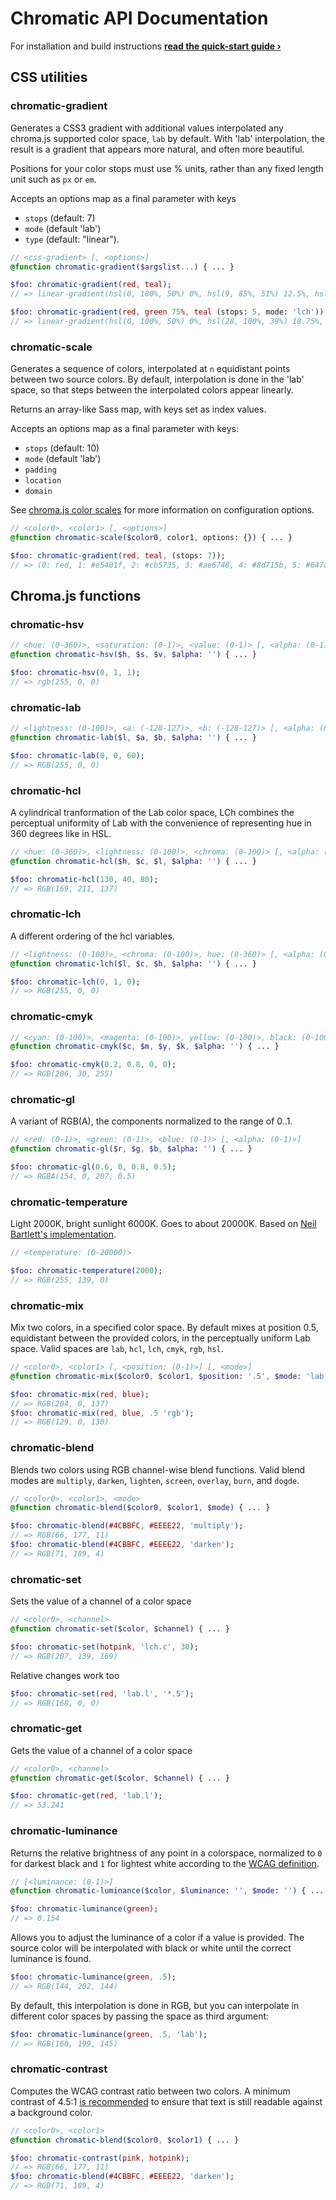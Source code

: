 # Chromatic API Documentation
For installation and build instructions **[read the quick-start guide &rsaquo;](README.md)**

## CSS utilities

### chromatic-gradient
Generates a CSS3 gradient with additional values interpolated any chroma.js supported color space, `lab` by default. With 'lab' interpolation, the result is a gradient that appears more natural, and often more beautiful.

Positions for your color stops must use % units, rather than any fixed length unit such as `px` or `em`.

Accepts an options map as a final parameter with keys
- `stops` (default: 7)
- `mode` (default 'lab')
- `type` (default: "linear").

```Sass
// <css-gradient> [, <options>]
@function chromatic-gradient($argslist...) { ... }
```
```Sass
$foo: chromatic-gradient(red, teal);
// => linear-gradient(hsl(0, 100%, 50%) 0%, hsl(9, 85%, 51%) 12.5%, hsl(12, 69%, 51%) 25%, hsl(15, 55%, 50%) 37.5%, hsl(18, 41%, 48%) 50%, hsl(49, 10%, 44%) 75%, hsl(180, 100%, 25%) 100%)

$foo: chromatic-gradient(red, green 75%, teal (stops: 5, mode: 'lch'));
// => linear-gradient(hsl(0, 100%, 50%) 0%, hsl(28, 100%, 39%) 18.75%, hsl(46, 100%, 29%) 37.5%, hsl(120, 100%, 25%) 75%, hsl(180, 100%, 25%) 100%)
```

### chromatic-scale
Generates a sequence of colors, interpolated at `n` equidistant points between two source colors. By default, interpolation is done in the 'lab' space, so that steps between the interpolated colors appear linearly.

Returns an array-like Sass map, with keys set as index values.

Accepts an options map as a final parameter with keys:
- `stops` (default: 10)
- `mode` (default 'lab')
- `padding`
- `location`
- `domain`

See [chroma.js color scales](http://gka.github.io/chroma.js/#color-scales) for more information on configuration options.

```Sass
// <color0>, <color1> [, <options>]
@function chromatic-scale($color0, color1, options: {}) { ... }
```

```Sass
$foo: chromatic-gradient(red, teal, (stops: 7));
// => (0: red, 1: #e5401f, 2: #cb5735, 3: #ae6748, 4: #8d715b, 5: #647a6d, 6: teal)
```

## Chroma.js functions

### chromatic-hsv
```Sass
// <hue: (0-360)>, <saturation: (0-1)>, <value: (0-1)> [, <alpha: (0-1)>]
@function chromatic-hsv($h, $s, $v, $alpha: '') { ... }
```
```Sass
$foo: chromatic-hsv(0, 1, 1);
// => rgb(255, 0, 0)
```

### chromatic-lab
```Sass
// <lightness: (0-100)>, <a: (-128-127)>, <b: (-128-127)> [, <alpha: (0-1)>]
@function chromatic-lab($l, $a, $b, $alpha: '') { ... }
```
```Sass
$foo: chromatic-lab(0, 0, 60);
// => RGB(255, 0, 0)
```

### chromatic-hcl
A cylindrical tranformation of the Lab color space, LCh combines the perceptual uniformity of Lab with the convenience of representing hue in 360 degrees like in HSL.
```Sass
// <hue: (0-360)>, <lightness: (0-100)>, <chroma: (0-100)> [, <alpha: (0-1)>]
@function chromatic-hcl($h, $c, $l, $alpha: '') { ... }
```
```Sass
$foo: chromatic-hcl(130, 40, 80);
// => RGB(169, 211, 137)
```

### chromatic-lch
A different ordering of the hcl variables.
```Sass
// <lightness: (0-100)>, <chroma: (0-100)>, hue: (0-360)> [, <alpha: (0-1)>]
@function chromatic-lch($l, $c, $h, $alpha: '') { ... }
```
```Sass
$foo: chromatic-lch(0, 1, 0);
// => RGB(255, 0, 0)
```

### chromatic-cmyk
```Sass
// <cyan: (0-100)>, <magenta: (0-100)>, yellow: (0-100)>, black: (0-100)> [, <alpha: (0-1)>]
@function chromatic-cmyk($c, $m, $y, $k, $alpha: '') { ... }
```
```Sass
$foo: chromatic-cmyk(0.2, 0.8, 0, 0);
// => RGB(206, 30, 255)
```

### chromatic-gl
A variant of RGB(A), the components normalized to the range of 0..1.
```Sass
// <red: (0-1)>, <green: (0-1)>, <blue: (0-1)> [, <alpha: (0-1)>]
@function chromatic-gl($r, $g, $b, $alpha: '') { ... }
```
```Sass
$foo: chromatic-gl(0.6, 0, 0.8, 0.5);
// => RGBA(154, 0, 207, 0.5)
```

### chromatic-temperature
Light 2000K, bright sunlight 6000K. Goes to about 20000K. Based on [Neil Bartlett's implementation](https://github.com/neilbartlett/color-temperature).
```Sass
// <temperature: (0-20000)>
```
```Sass
$foo: chromatic-temperature(2000);
// => RGB(255, 139, 0)
```

### chromatic-mix
Mix two colors, in a specified color space. By default mixes at position 0.5, equidistant between the provided colors, in the perceptually uniform Lab space. Valid spaces are `lab`, `hcl`, `lch`, `cmyk`, `rgb`, `hsl`.
```Sass
// <color0>, <color1> [, <position: (0-1)>] [, <mode>]
@function chromatic-mix($color0, $color1, $position: '.5', $mode: 'lab') { ... }
```
```Sass
$foo: chromatic-mix(red, blue);
// => RGB(204, 0, 137)
$foo: chromatic-mix(red, blue, .5 'rgb');
// => RGB(129, 0, 130)
```

### chromatic-blend
Blends two colors using RGB channel-wise blend functions. Valid blend modes are `multiply`, `darken`, `lighten`, `screen`, `overlay`, `burn`, and `dogde`.
```Sass
// <color0>, <color1>, <mode>
@function chromatic-blend($color0, $color1, $mode) { ... }
```
```Sass
$foo: chromatic-blend(#4CBBFC, #EEEE22, 'multiply');
// => RGB(66, 177, 11)
$foo: chromatic-blend(#4CBBFC, #EEEE22, 'darken');
// => RGB(71, 189, 4)
```

### chromatic-set
Sets the value of a channel of a color space
```Sass
// <color0>, <channel>
@function chromatic-set($color, $channel) { ... }
```
```Sass
$foo: chromatic-set(hotpink, 'lch.c', 30);
// => RGB(207, 139, 169)
```
Relative changes work too
```Sass
$foo: chromatic-set(red, 'lab.l', '*.5');
// => RGB(168, 0, 0)
```

### chromatic-get
Gets the value of a channel of a color space
```Sass
// <color0>, <channel>
@function chromatic-get($color, $channel) { ... }
```
```Sass
$foo: chromatic-get(red, 'lab.l');
// => 53.241
```

### chromatic-luminance
Returns the relative brightness of any point in a colorspace, normalized to `0` for darkest black and `1` for lightest white according to the [WCAG definition](http://www.w3.org/TR/2008/REC-WCAG20-20081211/#relativeluminancedef).
```Sass
// [<luminance: (0-1)>]
@function chromatic-luminance($color, $luminance: '', $mode: '') { ... }
```
```Sass
$foo: chromatic-luminance(green);
// => 0.154
```
Allows you to adjust the luminance of a color if a value is provided. The source color will be interpolated with black or white until the correct luminance is found.
```Sass
$foo: chromatic-luminance(green, .5);
// => RGB(144, 202, 144)
```
By default, this interpolation is done in RGB, but you can interpolate in different color spaces by passing the space as third argument:
```Sass
$foo: chromatic-luminance(green, .5, 'lab');
// => RGB(160, 199, 145)
```

### chromatic-contrast
Computes the WCAG contrast ratio between two colors. A minimum contrast of 4.5:1 [is recommended](http://www.w3.org/TR/WCAG20-TECHS/G18.html) to ensure that text is still readable against a background color.
```Sass
// <color0>, <color1>
@function chromatic-blend($color0, $color1) { ... }
```
```Sass
$foo: chromatic-contrast(pink, hotpink);
// => RGB(66, 177, 11)
$foo: chromatic-blend(#4CBBFC, #EEEE22, 'darken');
// => RGB(71, 189, 4)
```
